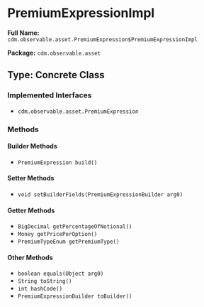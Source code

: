 # PremiumExpressionImpl

**Full Name:** `cdm.observable.asset.PremiumExpression$PremiumExpressionImpl`

**Package:** `cdm.observable.asset`

## Type: Concrete Class

### Implemented Interfaces

- `cdm.observable.asset.PremiumExpression`

### Methods

#### Builder Methods

- `PremiumExpression build()`

#### Setter Methods

- `void setBuilderFields(PremiumExpressionBuilder arg0)`

#### Getter Methods

- `BigDecimal getPercentageOfNotional()`
- `Money getPricePerOption()`
- `PremiumTypeEnum getPremiumType()`

#### Other Methods

- `boolean equals(Object arg0)`
- `String toString()`
- `int hashCode()`
- `PremiumExpressionBuilder toBuilder()`

